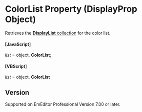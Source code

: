 # ColorList Property (DisplayProp Object)

Retrieves the [**DisplayList** collection](../display_list/index) for the color list.

#### \[JavaScript\]

_list_ =
object. **ColorList**;

#### \[VBScript\]

_list_ =
object. **ColorList**

## Version

Supported on EmEditor Professional Version 7.00 or later.
